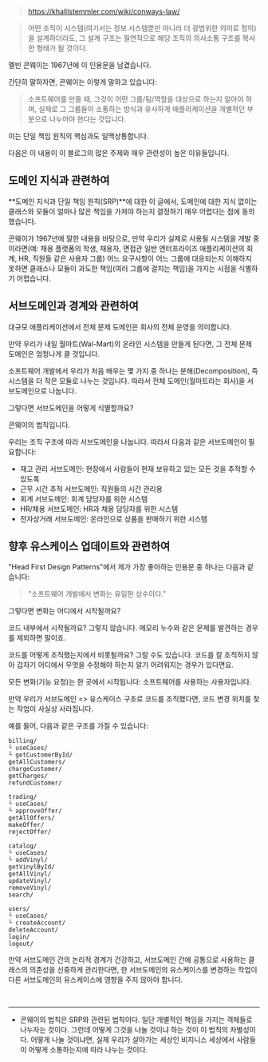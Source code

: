 > https://khalilstemmler.com/wiki/conways-law/

> 어떤 조직이 시스템(여기서는 정보 시스템뿐만 아니라 더 광범위한 의미로 정의)을 설계하더라도, 그 설계 구조는 필연적으로 해당 조직의 의사소통 구조를 복사한 형태가 될 것이다.

멜빈 콘웨이는 1967년에 이 인용문을 남겼습니다.

간단히 말하자면, 콘웨이는 이렇게 말하고 있습니다:

> 소프트웨어를 만들 때, 그것이 어떤 그룹/팀/역할을 대상으로 하는지 알아야 하며, 실제로 그 그룹들이 소통하는 방식과 유사하게 애플리케이션을 개별적인 부분으로 나누어야 한다는 것입니다.

이는 단일 책임 원칙의 핵심과도 일맥상통합니다.

다음은 이 내용이 이 블로그의 많은 주제와 매우 관련성이 높은 이유들입니다.

## 도메인 지식과 관련하여

**도메인 지식과 단일 책임 원칙(SRP)**에 대한 이 글에서, 도메인에 대한 지식 없이는 클래스와 모듈이 얼마나 많은 책임을 가져야 하는지 결정하기 매우 어렵다는 점에 동의했습니다.

콘웨이가 1967년에 말한 내용을 바탕으로, 만약 우리가 실제로 사용될 시스템을 개발 중이라면(예:
채용 플랫폼의 학생, 채용자, 면접관
일반 엔터프라이즈 애플리케이션의 회계, HR, 직원들
같은 사용자 그룹) 어느 요구사항이 어느 그룹에 대응되는지 이해하지 못하면 클래스나 모듈이 과도한 책임(여러 그룹에 걸치는 책임)을 가지는 시점을 식별하기 어렵습니다.

## 서브도메인과 경계와 관련하여

대규모 애플리케이션에서 전체 문제 도메인은 회사의 전체 운영을 의미합니다.

만약 우리가 내일 월마트(Wal-Mart)의 온라인 시스템을 만들게 된다면, 그 전체 문제 도메인은 엄청나게 클 것입니다.

소프트웨어 개발에서 우리가 처음 배우는 몇 가지 중 하나는 분해(Decomposition), 즉 시스템을 더 작은 모듈로 나누는 것입니다. 따라서 전체 도메인(월마트라는 회사)을 서브도메인으로 나눕니다.

그렇다면 서브도메인을 어떻게 식별할까요?

콘웨이의 법칙입니다.

우리는 조직 구조에 따라 서브도메인을 나눕니다. 따라서 다음과 같은 서브도메인이 필요합니다:

- 재고 관리 서브도메인: 현장에서 사람들이 현재 보유하고 있는 모든 것을 추적할 수 있도록
- 근무 시간 추적 서브도메인: 직원들의 시간 관리용
- 회계 서브도메인: 회계 담당자를 위한 시스템
- HR/채용 서브도메인: HR과 채용 담당자를 위한 시스템
- 전자상거래 서브도메인: 온라인으로 상품을 판매하기 위한 시스템

## 향후 유스케이스 업데이트와 관련하여

"Head First Design Patterns"에서 제가 가장 좋아하는 인용문 중 하나는 다음과 같습니다:

> "소프트웨어 개발에서 변화는 유일한 상수이다."

그렇다면 변화는 어디에서 시작될까요?

코드 내부에서 시작될까요? 그렇지 않습니다. 메모리 누수와 같은 문제를 발견하는 경우를 제외하면 말이죠.

코드를 어떻게 조직했는지에서 비롯될까요? 그럴 수도 있습니다. 코드를 잘 조직하지 않아 갑자기 어디에서 무엇을 수정해야 하는지 알기 어려워지는 경우가 있다면요.

모든 변화(기능 요청)는 한 곳에서 시작됩니다: 소프트웨어를 사용하는 사용자입니다.

만약 우리가 서브도메인 => 유스케이스 구조로 코드를 조직했다면, 코드 변경 위치를 찾는 작업이 사실상 사라집니다.

예를 들어, 다음과 같은 구조를 가질 수 있습니다:

```plaintext
billing/
└ useCases/
└ getCustomerById/
getAllCustomers/
chargeCustomer/
getCharges/
refundCustomer/

trading/
└ useCases/
└ approveOffer/
getAllOffers/
makeOffer/
rejectOffer/

catalog/
└ useCases/
└ addVinyl/
getVinylById/
getAllVinyl/
updateVinyl/
removeVinyl/
search/

users/
└ useCases/
└ createAccount/
deleteAccount/
login/
logout/
```

만약 서브도메인 간의 논리적 경계가 건강하고, 서브도메인 간에 공통으로 사용하는 클래스의 의존성을 신중하게 관리한다면, 한 서브도메인의 유스케이스를 변경하는 작업이 다른 서브도메인의 유스케이스에 영향을 주지 않아야 합니다.

<br/>

---

- 콘웨이의 법칙은 SRP와 관련된 법칙이다. 일단 개별적인 책임을 가지는 객체들로 나누자는 것이다. 그런데 어떻게 그것을 나눌 것이냐 하는 것이 이 법칙의 차별성이다. 어떻게 나눌 것이냐면, 실제 우리가 살아가는 세상인 비지니스 세상에서 사람들이 어떻게 소통하는지에 따라 나누는 것이다.
